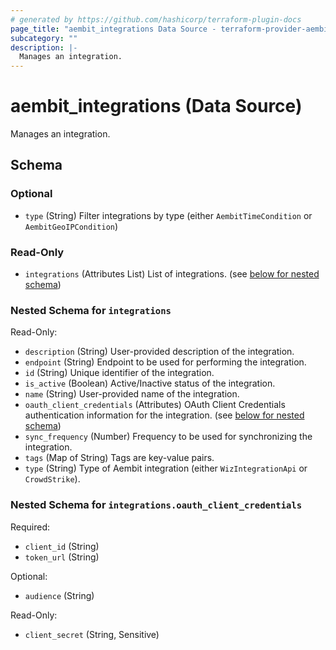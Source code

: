 ```yaml
---
# generated by https://github.com/hashicorp/terraform-plugin-docs
page_title: "aembit_integrations Data Source - terraform-provider-aembit"
subcategory: ""
description: |-
  Manages an integration.
---
```


# aembit_integrations (Data Source)

Manages an integration.



<!-- schema generated by tfplugindocs -->
## Schema

### Optional

- `type` (String) Filter integrations by type (either `AembitTimeCondition` or `AembitGeoIPCondition`)

### Read-Only

- `integrations` (Attributes List) List of integrations. (see [below for nested schema](#nestedatt--integrations))

<a id="nestedatt--integrations"></a>
### Nested Schema for `integrations`

Read-Only:

- `description` (String) User-provided description of the integration.
- `endpoint` (String) Endpoint to be used for performing the integration.
- `id` (String) Unique identifier of the integration.
- `is_active` (Boolean) Active/Inactive status of the integration.
- `name` (String) User-provided name of the integration.
- `oauth_client_credentials` (Attributes) OAuth Client Credentials authentication information for the integration. (see [below for nested schema](#nestedatt--integrations--oauth_client_credentials))
- `sync_frequency` (Number) Frequency to be used for synchronizing the integration.
- `tags` (Map of String) Tags are key-value pairs.
- `type` (String) Type of Aembit integration (either `WizIntegrationApi` or `CrowdStrike`).

<a id="nestedatt--integrations--oauth_client_credentials"></a>
### Nested Schema for `integrations.oauth_client_credentials`

Required:

- `client_id` (String)
- `token_url` (String)

Optional:

- `audience` (String)

Read-Only:

- `client_secret` (String, Sensitive)
